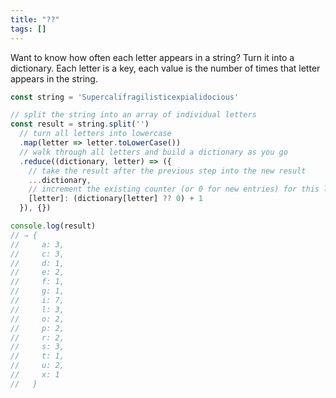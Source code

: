 ```yaml
---
title: "??"
tags: []
---
```

Want to know how often each letter appears in a string? Turn it into a dictionary. Each letter is a key, each value is the number of times that letter appears in the string.

```js
const string = 'Supercalifragilisticexpialidocious'

// split the string into an array of individual letters
const result = string.split('')
  // turn all letters into lowercase
  .map(letter => letter.toLowerCase())
  // walk through all letters and build a dictionary as you go
  .reduce((dictionary, letter) => ({
    // take the result after the previous step into the new result
    ...dictionary,
    // increment the existing counter (or 0 for new entries) for this letter
    [letter]: (dictionary[letter] ?? 0) + 1
  }), {})

console.log(result)
// ⇒ {
//     a: 3,
//     c: 3,
//     d: 1,
//     e: 2,
//     f: 1,
//     g: 1,
//     i: 7,
//     l: 3,
//     o: 2,
//     p: 2,
//     r: 2,
//     s: 3,
//     t: 1,
//     u: 2,
//     x: 1
//   }
```
